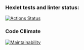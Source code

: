 ### Hexlet tests and linter status:
[![Actions Status](https://github.com/nefedova-n/python-project-49/actions/workflows/hexlet-check.yml/badge.svg)](https://github.com/nefedova-n/python-project-49/actions)

### Code Cllimate
[![Maintainability](https://api.codeclimate.com/v1/badges/d255d5a92effeb7dbdd2/maintainability)](https://codeclimate.com/github/nefedova-n/python-project-49/maintainability)
